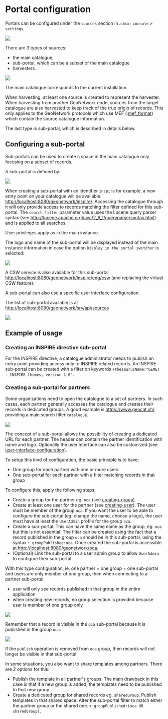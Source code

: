 # Portal configuration

Portals can be configured under the `sources` section in `admin console` > `settings`.

![](img/portal-access.png)

There are 3 types of sources:

-   the main catalogue,
-   sub-portal, which can be a subset of the main catalogue
-   harvesters.

![](img/portal-types.png)

The main catalogue corresponds to the current installation.

When harvesting, at least one source is created to represent the harvester. When harvesting from another GeoNetwork node, sources from the target catalogue are also harvested to keep track of the true origin of records. This only applies to the GeoNetwork protocols which use MEF (:[mef_format](mef_format.md)) which contain the source catalogue information.

The last type is sub-portal, which is described in details below.

## Configuring a sub-portal

Sub-portals can be used to create a space in the main catalogue only focusing on a subset of records.

A sub-portal is defined by:

![](img/portal-subportal.png)

When creating a sub-portal with an identifier `ìnspire` for example, a new entry point on your catalogue will be available: <http://localhost:8080/geonetwork/inspire/>. Accessing the catalogue through it will only provide access to records matching the filter defined for this sub-portal. The `search filter` parameter value uses the Lucene query parser syntax (see <http://lucene.apache.org/java/2_9_1/queryparsersyntax.html>) and is applied to all searches.

User privileges apply as in the main instance.

The logo and name of the sub-portal will be displayed instead of the main instance information in case the option `Display in the portal switcher` is selected:

![](img/portal-header.png)

A CSW service is also available for this sub-portal <http://localhost:8080/geonetwork/inspire/eng/csw> (and replacing the virtual CSW feature).

A sub-portal can also use a specific user interface configuration.

The list of sub-portal available is at <http://localhost:8080/geonetwork/srv/api/sources>

![](img/portal-list.png)

## Example of usage

### Creating an INSPIRE directive sub-portal

For the INSPIRE directive, a catalogue administrator needs to publish an entry point providing access only to INSPIRE related records. An INSPIRE sub-portal can be created with a filter on keywords `+thesaurusName:"GEMET - INSPIRE themes, version 1.0"`.

### Creating a sub-portal for partners

Some organizations need to open the catalogue to a set of partners. In such cases, each partner generally accesses the catalogue and creates their records in dedicated groups. A good example is <https://www.geocat.ch/> providing a main search filter `catalogue`.

![](img/portal-geocatch.png)

The concept of a sub-portal allows the possibility of creating a dedicated URL for each partner. The header can contain the partner identification with name and logo. Optionally the user interface can also be customized (see [user-interface-configuration](user-interface-configuration.md)).

To setup this kind of configuration, the basic principle is to have:

-   One group for each partner with one or more users
-   One sub-portal for each partner with a filter matching records in that group

To configure this, apply the following steps:

-   Create a group for the partner eg. `oca` (see [creating-group](creating-group.md)).
-   Create at least one user for the partner (see [creating-user](creating-user.md)). The user must be member of the group `oca`. If you want the user to be able to configure the sub-portal (eg. change the name, choose a logo), the user must have at least the `UserAdmin` profile for the group `oca`.
-   Create a sub-portal. This can have the same name as the group, eg. `oca` but this is not essential. The filter can be created using the fact that a record published in the group `oca` should be in this sub-portal, using the syntax `+_groupPublished:oca`. Once created the sub-portal is accessible at <http://localhost:8080/geonetwork/oca>.
-   (Optional) Link the sub-portal to a user admin group to allow `UserAdmin` to configure their sub-portal.

With this type configuration, ie. one partner = one group = one sub-portal and users are only member of one group, then when connecting to a partner sub-portal:

-   user will only see records published in that group in the entire application
-   when creating new records, no group selection is provided because user is member of one group only

![](img/portal-oca-newrecord.png)

Remember that a record is visible in the `oca` sub-portal because it is published in the group `oca`:

![](img/portal-oca-privileges.png)

If the `publish` operation is removed from `oca` group, then records will not longer be visible in that sub-portal.

In some situations, you also want to share templates among partners. There are 2 options for this:

-   Publish the template in all partner's groups. The main drawback in this case is that if a new group is added, the templates need to be published to that new group.
-   Create a dedicated group for shared records eg. `sharedGroup`. Publish templates in that shared space. Alter the sub-portal filter to match either the partner group or the shared one. `+_groupPublished:(oca OR sharedGroup)`.
